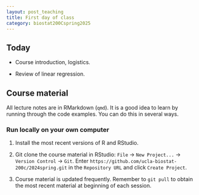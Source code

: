 ```yaml
---
layout: post_teaching
title: First day of class
category: biostat200Cspring2025
---
```


## Today

* Course introduction, logistics.

* Review of linear regression.

## Course material

All lecture notes are in RMarkdown (`qmd`). It is a good idea to learn by running through the code examples. You can do this in several ways. 

### Run locally on your own computer

1. Install the most recent versions of R and RStudio. 

2. Git clone the course material in RStudio: `File` -> `New Project...` -> `Version Control` -> `Git`. Enter `https://github.com/ucla-biostat-200c/2024spring.git` in the `Repository URL` and click `Create Project`. 

3. Course material is updated frequently. Remember to `git pull` to obtain the most recent material at beginning of each session. 

